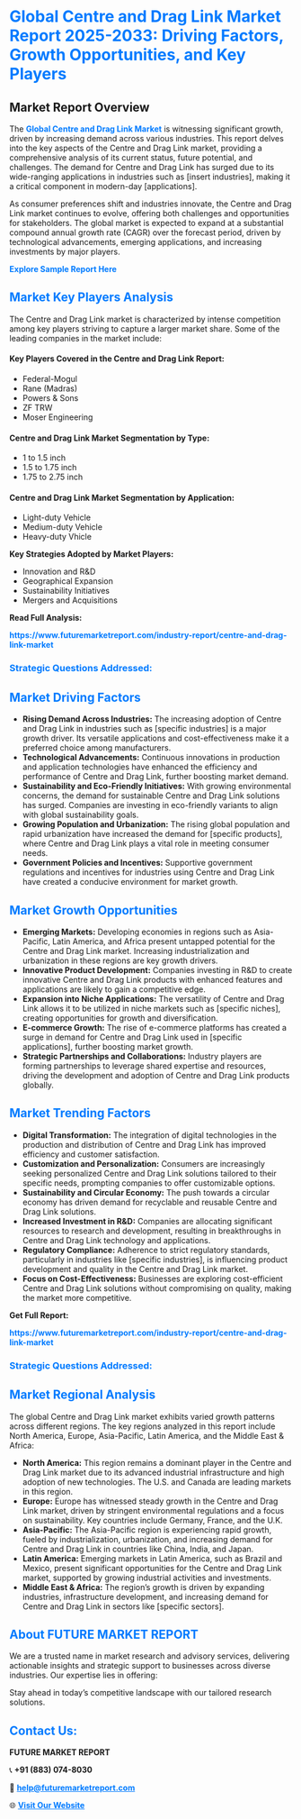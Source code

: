 <h1 style="color: #007BFF;">Global Centre and Drag Link Market Report 2025-2033: Driving Factors, Growth Opportunities, and Key Players</h1>

<section id="overview">
<h2>Market Report Overview</h2>
<p>The <a href="https://www.futuremarketreport.com/industry-report/centre-and-drag-link-market" style="color: #007BFF; text-decoration: none;"><strong>Global Centre and Drag Link Market</strong></a> is witnessing significant growth, driven by increasing demand across various industries. This report delves into the key aspects of the Centre and Drag Link market, providing a comprehensive analysis of its current status, future potential, and challenges. The demand for Centre and Drag Link has surged due to its wide-ranging applications in industries such as [insert industries], making it a critical component in modern-day [applications].</p>
<p>As consumer preferences shift and industries innovate, the Centre and Drag Link market continues to evolve, offering both challenges and opportunities for stakeholders. The global market is expected to expand at a substantial compound annual growth rate (CAGR) over the forecast period, driven by technological advancements, emerging applications, and increasing investments by major players.</p>
</section>

<section id="overview">
<p><a href="https://www.futuremarketreport.com/request-sample/reportId=90181" style="color: #007BFF; text-decoration: none;"><strong>Explore Sample Report Here</strong></a></p>
</section>

<section id="key-players">
<h2 style="color: #007BFF;">Market Key Players Analysis</h2>
<p>The Centre and Drag Link market is characterized by intense competition among key players striving to capture a larger market share. Some of the leading companies in the market include:</p>
<h4>Key Players Covered in the Centre and Drag Link Report:</h4>
<ul><li>Federal-Mogul</li><li>Rane (Madras)</li><li>Powers &amp; Sons</li><li>ZF TRW</li><li>Moser Engineering</li></ul>
<h4>Centre and Drag Link Market Segmentation by Type:</h4>
<ul><li>1 to 1.5 inch</li><li>1.5 to 1.75 inch</li><li>1.75 to 2.75 inch</li></ul>

<h4>Centre and Drag Link Market Segmentation by Application:</h4>
<ul><li>Light-duty Vehicle</li><li>Medium-duty Vehicle</li><li>Heavy-duty Vhicle</li></ul>
<p><strong>Key Strategies Adopted by Market Players:</strong></p>
<ul>
<li>Innovation and R&D</li>
<li>Geographical Expansion</li>
<li>Sustainability Initiatives</li>
<li>Mergers and Acquisitions</li>
</ul>
</section>

<section>
<p><strong>Read Full Analysis: </strong></p><a href="https://www.futuremarketreport.com/industry-report/centre-and-drag-link-market" style="color: #007BFF; text-decoration: none;"><strong>https://www.futuremarketreport.com/industry-report/centre-and-drag-link-market</strong></a>
<h3 style="color: #007BFF;">Strategic Questions Addressed:</h3>
</section>

<section id="driving-factors">
<h2 style="color: #007BFF;">Market Driving Factors</h2>
<ul>
<li><strong>Rising Demand Across Industries:</strong> The increasing adoption of Centre and Drag Link in industries such as [specific industries] is a major growth driver. Its versatile applications and cost-effectiveness make it a preferred choice among manufacturers.</li>
<li><strong>Technological Advancements:</strong> Continuous innovations in production and application technologies have enhanced the efficiency and performance of Centre and Drag Link, further boosting market demand.</li>
<li><strong>Sustainability and Eco-Friendly Initiatives:</strong> With growing environmental concerns, the demand for sustainable Centre and Drag Link solutions has surged. Companies are investing in eco-friendly variants to align with global sustainability goals.</li>
<li><strong>Growing Population and Urbanization:</strong> The rising global population and rapid urbanization have increased the demand for [specific products], where Centre and Drag Link plays a vital role in meeting consumer needs.</li>
<li><strong>Government Policies and Incentives:</strong> Supportive government regulations and incentives for industries using Centre and Drag Link have created a conducive environment for market growth.</li>
</ul>
</section>

<section id="growth-opportunities">
<h2 style="color: #007BFF;">Market Growth Opportunities</h2>
<ul>
<li><strong>Emerging Markets:</strong> Developing economies in regions such as Asia-Pacific, Latin America, and Africa present untapped potential for the Centre and Drag Link market. Increasing industrialization and urbanization in these regions are key growth drivers.</li>
<li><strong>Innovative Product Development:</strong> Companies investing in R&D to create innovative Centre and Drag Link products with enhanced features and applications are likely to gain a competitive edge.</li>
<li><strong>Expansion into Niche Applications:</strong> The versatility of Centre and Drag Link allows it to be utilized in niche markets such as [specific niches], creating opportunities for growth and diversification.</li>
<li><strong>E-commerce Growth:</strong> The rise of e-commerce platforms has created a surge in demand for Centre and Drag Link used in [specific applications], further boosting market growth.</li>
<li><strong>Strategic Partnerships and Collaborations:</strong> Industry players are forming partnerships to leverage shared expertise and resources, driving the development and adoption of Centre and Drag Link products globally.</li>
</ul>
</section>

<section id="trending-factors">
<h2 style="color: #007BFF;">Market Trending Factors</h2>
<ul>
<li><strong>Digital Transformation:</strong> The integration of digital technologies in the production and distribution of Centre and Drag Link has improved efficiency and customer satisfaction.</li>
<li><strong>Customization and Personalization:</strong> Consumers are increasingly seeking personalized Centre and Drag Link solutions tailored to their specific needs, prompting companies to offer customizable options.</li>
<li><strong>Sustainability and Circular Economy:</strong> The push towards a circular economy has driven demand for recyclable and reusable Centre and Drag Link solutions.</li>
<li><strong>Increased Investment in R&D:</strong> Companies are allocating significant resources to research and development, resulting in breakthroughs in Centre and Drag Link technology and applications.</li>
<li><strong>Regulatory Compliance:</strong> Adherence to strict regulatory standards, particularly in industries like [specific industries], is influencing product development and quality in the Centre and Drag Link market.</li>
<li><strong>Focus on Cost-Effectiveness:</strong> Businesses are exploring cost-efficient Centre and Drag Link solutions without compromising on quality, making the market more competitive.</li>
</ul>
</section>

<section>
<p><strong>Get Full Report: </strong></p><a href="https://www.futuremarketreport.com/industry-report/centre-and-drag-link-market" style="color: #007BFF; text-decoration: none;"><strong>https://www.futuremarketreport.com/industry-report/centre-and-drag-link-market</strong></a>
<h3 style="color: #007BFF;">Strategic Questions Addressed:</h3>
</section>


<section id="regional-analysis">
<h2 style="color: #007BFF;">Market Regional Analysis</h2>
<p>The global Centre and Drag Link market exhibits varied growth patterns across different regions. The key regions analyzed in this report include North America, Europe, Asia-Pacific, Latin America, and the Middle East & Africa:</p>
<ul>
<li><strong>North America:</strong> This region remains a dominant player in the Centre and Drag Link market due to its advanced industrial infrastructure and high adoption of new technologies. The U.S. and Canada are leading markets in this region.</li>
<li><strong>Europe:</strong> Europe has witnessed steady growth in the Centre and Drag Link market, driven by stringent environmental regulations and a focus on sustainability. Key countries include Germany, France, and the U.K.</li>
<li><strong>Asia-Pacific:</strong> The Asia-Pacific region is experiencing rapid growth, fueled by industrialization, urbanization, and increasing demand for Centre and Drag Link in countries like China, India, and Japan.</li>
<li><strong>Latin America:</strong> Emerging markets in Latin America, such as Brazil and Mexico, present significant opportunities for the Centre and Drag Link market, supported by growing industrial activities and investments.</li>
<li><strong>Middle East & Africa:</strong> The region’s growth is driven by expanding industries, infrastructure development, and increasing demand for Centre and Drag Link in sectors like [specific sectors].</li>
</ul>
</section>

<footer>
<h2 style="color: #007BFF;">About FUTURE MARKET REPORT</h2>
<p>We are a trusted name in market research and advisory services, delivering actionable insights and strategic support to businesses across diverse industries. Our expertise lies in offering:</p>

<p>Stay ahead in today’s competitive landscape with our tailored research solutions.</p>

<h2 style="color: #007BFF;">Contact Us:</h2>
<p><strong>FUTURE MARKET REPORT</strong></p>
<p>📞 <strong>+91 (883) 074-8030</strong></p>
<p>📧 <strong><a href="mailto:help@futuremarketreport.com" style="color: #007BFF;">help@futuremarketreport.com</a></strong></p>
<p>🌐 <strong><a href="https://www.futuremarketreport.com/" style="color: #007BFF;">Visit Our Website</a></strong></p>
</footer>